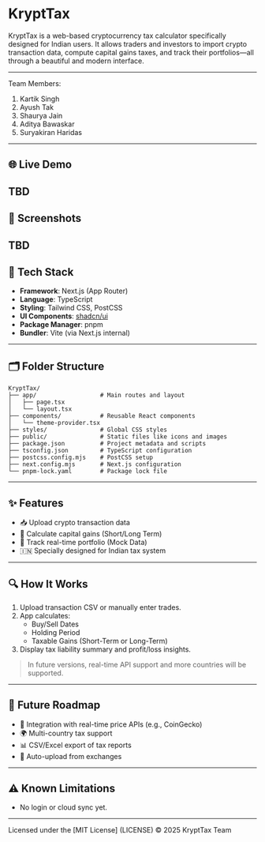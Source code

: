 # KryptTax
KryptTax is a web-based cryptocurrency tax calculator specifically designed for Indian users. It allows traders and investors to import crypto transaction data, compute capital gains taxes, and track their portfolios—all through a beautiful and modern interface.

---

Team Members:
1. Kartik Singh
2. Ayush Tak
3. Shaurya Jain
4. Aditya Bawaskar
5. Suryakiran Haridas
   
---

## 🌐 Live Demo
TBD
---

## 📸 Screenshots
TBD
---

## 🧰 Tech Stack

- **Framework**: Next.js (App Router)
- **Language**: TypeScript
- **Styling**: Tailwind CSS, PostCSS
- **UI Components**: [shadcn/ui](https://ui.shadcn.com/)
- **Package Manager**: pnpm
- **Bundler**: Vite (via Next.js internal)

---

## 🗂️ Folder Structure

```
KryptTax/
├── app/                  # Main routes and layout
│   ├── page.tsx
│   └── layout.tsx
├── components/           # Reusable React components
│   └── theme-provider.tsx
├── styles/               # Global CSS styles
├── public/               # Static files like icons and images
├── package.json          # Project metadata and scripts
├── tsconfig.json         # TypeScript configuration
├── postcss.config.mjs    # PostCSS setup
├── next.config.mjs       # Next.js configuration
└── pnpm-lock.yaml        # Package lock file
```

---

## ✨ Features

- 📥 Upload crypto transaction data
- 🧮 Calculate capital gains (Short/Long Term)
- 💼 Track real-time portfolio (Mock Data)
- 🇮🇳 Specially designed for Indian tax system

---

## 🔍 How It Works

1. Upload transaction CSV or manually enter trades.
2. App calculates:
    - Buy/Sell Dates
    - Holding Period
    - Taxable Gains (Short-Term or Long-Term)
3. Display tax liability summary and profit/loss insights.

> In future versions, real-time API support and more countries will be supported.

---


## 📄 Future Roadmap

- 🔁 Integration with real-time price APIs (e.g., CoinGecko)
- 🌍 Multi-country tax support
- 📊 CSV/Excel export of tax reports
- 🧾 Auto-upload from exchanges

---

## ⚠️ Known Limitations

- No login or cloud sync yet.

---
Licensed under the [MIT License]
(LICENSE) © 2025 KryptTax Team
